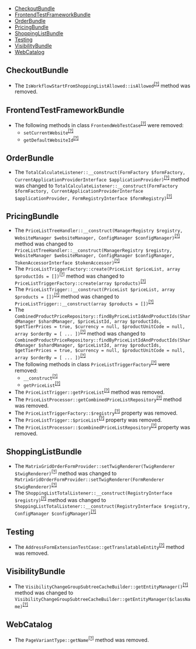 - [CheckoutBundle](#checkoutbundle)
- [FrontendTestFrameworkBundle](#frontendtestframeworkbundle)
- [OrderBundle](#orderbundle)
- [PricingBundle](#pricingbundle)
- [ShoppingListBundle](#shoppinglistbundle)
- [Testing](#testing)
- [VisibilityBundle](#visibilitybundle)
- [WebCatalog](#webcatalog)

CheckoutBundle
--------------
* The `IsWorkflowStartFromShoppingListAllowed::isAllowed`<sup>[[?]](https://github.com/oroinc/orocommerce/tree/3.0.0-beta/src/Oro/Bundle/CheckoutBundle/Condition/IsWorkflowStartFromShoppingListAllowed.php#L34 "Oro\Bundle\CheckoutBundle\Condition\IsWorkflowStartFromShoppingListAllowed::isAllowed")</sup> method was removed.

FrontendTestFrameworkBundle
---------------------------
* The following methods in class `FrontendWebTestCase`<sup>[[?]](https://github.com/oroinc/orocommerce/tree/3.0.0-beta/src/Oro/Bundle/FrontendTestFrameworkBundle/Test/FrontendWebTestCase.php#L39 "Oro\Bundle\FrontendTestFrameworkBundle\Test\FrontendWebTestCase")</sup> were removed:
   - `setCurrentWebsite`<sup>[[?]](https://github.com/oroinc/orocommerce/tree/3.0.0-beta/src/Oro/Bundle/FrontendTestFrameworkBundle/Test/FrontendWebTestCase.php#L39 "Oro\Bundle\FrontendTestFrameworkBundle\Test\FrontendWebTestCase::setCurrentWebsite")</sup>
   - `getDefaultWebsiteId`<sup>[[?]](https://github.com/oroinc/orocommerce/tree/3.0.0-beta/src/Oro/Bundle/FrontendTestFrameworkBundle/Test/FrontendWebTestCase.php#L62 "Oro\Bundle\FrontendTestFrameworkBundle\Test\FrontendWebTestCase::getDefaultWebsiteId")</sup>

OrderBundle
-----------
* The `TotalCalculateListener::__construct(FormFactory $formFactory, CurrentApplicationProviderInterface $applicationProvider)`<sup>[[?]](https://github.com/oroinc/orocommerce/tree/3.0.0-beta/src/Oro/Bundle/OrderBundle/EventListener/TotalCalculateListener.php#L31 "Oro\Bundle\OrderBundle\EventListener\TotalCalculateListener")</sup> method was changed to `TotalCalculateListener::__construct(FormFactory $formFactory, CurrentApplicationProviderInterface $applicationProvider, FormRegistryInterface $formRegistry)`<sup>[[?]](https://github.com/oroinc/orocommerce/tree/3.0.0-rc/src/Oro/Bundle/OrderBundle/EventListener/TotalCalculateListener.php#L34 "Oro\Bundle\OrderBundle\EventListener\TotalCalculateListener")</sup>

PricingBundle
-------------
* The `PriceListTreeHandler::__construct(ManagerRegistry $registry, WebsiteManager $websiteManager, ConfigManager $configManager)`<sup>[[?]](https://github.com/oroinc/orocommerce/tree/3.0.0-beta/src/Oro/Bundle/PricingBundle/Model/PriceListTreeHandler.php#L47 "Oro\Bundle\PricingBundle\Model\PriceListTreeHandler")</sup> method was changed to `PriceListTreeHandler::__construct(ManagerRegistry $registry, WebsiteManager $websiteManager, ConfigManager $configManager, TokenAccessorInterface $tokenAccessor)`<sup>[[?]](https://github.com/oroinc/orocommerce/tree/3.0.0-rc/src/Oro/Bundle/PricingBundle/Model/PriceListTreeHandler.php#L62 "Oro\Bundle\PricingBundle\Model\PriceListTreeHandler")</sup>
* The `PriceListTriggerFactory::create(PriceList $priceList, array $productIds = [])`<sup>[[?]](https://github.com/oroinc/orocommerce/tree/3.0.0-beta/src/Oro/Bundle/PricingBundle/Model/PriceListTriggerFactory.php#L34 "Oro\Bundle\PricingBundle\Model\PriceListTriggerFactory")</sup> method was changed to `PriceListTriggerFactory::create(array $products)`<sup>[[?]](https://github.com/oroinc/orocommerce/tree/3.0.0-rc/src/Oro/Bundle/PricingBundle/Model/PriceListTriggerFactory.php#L18 "Oro\Bundle\PricingBundle\Model\PriceListTriggerFactory")</sup>
* The `PriceListTrigger::__construct(PriceList $priceList, array $products = [])`<sup>[[?]](https://github.com/oroinc/orocommerce/tree/3.0.0-beta/src/Oro/Bundle/PricingBundle/Model/DTO/PriceListTrigger.php#L24 "Oro\Bundle\PricingBundle\Model\DTO\PriceListTrigger")</sup> method was changed to `PriceListTrigger::__construct(array $products = [])`<sup>[[?]](https://github.com/oroinc/orocommerce/tree/3.0.0-rc/src/Oro/Bundle/PricingBundle/Model/DTO/PriceListTrigger.php#L17 "Oro\Bundle\PricingBundle\Model\DTO\PriceListTrigger")</sup>
* The `CombinedProductPriceRepository::findByPriceListIdAndProductIds(ShardManager $shardManager, $priceListId, array $productIds, $getTierPrices = true, $currency = null, $productUnitCode = null, array $orderBy = [ ... ])`<sup>[[?]](https://github.com/oroinc/orocommerce/tree/3.0.0-beta/src/Oro/Bundle/PricingBundle/Entity/Repository/CombinedProductPriceRepository.php#L158 "Oro\Bundle\PricingBundle\Entity\Repository\CombinedProductPriceRepository")</sup> method was changed to `CombinedProductPriceRepository::findByPriceListIdAndProductIds(ShardManager $shardManager, $priceListId, array $productIds, $getTierPrices = true, $currency = null, $productUnitCode = null, array $orderBy = [ ... ])`<sup>[[?]](https://github.com/oroinc/orocommerce/tree/3.0.0-rc/src/Oro/Bundle/PricingBundle/Entity/Repository/CombinedProductPriceRepository.php#L163 "Oro\Bundle\PricingBundle\Entity\Repository\CombinedProductPriceRepository")</sup>
* The following methods in class `PriceListTriggerFactory`<sup>[[?]](https://github.com/oroinc/orocommerce/tree/3.0.0-beta/src/Oro/Bundle/PricingBundle/Model/PriceListTriggerFactory.php#L24 "Oro\Bundle\PricingBundle\Model\PriceListTriggerFactory")</sup> were removed:
   - `__construct`<sup>[[?]](https://github.com/oroinc/orocommerce/tree/3.0.0-beta/src/Oro/Bundle/PricingBundle/Model/PriceListTriggerFactory.php#L24 "Oro\Bundle\PricingBundle\Model\PriceListTriggerFactory::__construct")</sup>
   - `getPriceList`<sup>[[?]](https://github.com/oroinc/orocommerce/tree/3.0.0-beta/src/Oro/Bundle/PricingBundle/Model/PriceListTriggerFactory.php#L86 "Oro\Bundle\PricingBundle\Model\PriceListTriggerFactory::getPriceList")</sup>
* The `PriceListTrigger::getPriceList`<sup>[[?]](https://github.com/oroinc/orocommerce/tree/3.0.0-beta/src/Oro/Bundle/PricingBundle/Model/DTO/PriceListTrigger.php#L33 "Oro\Bundle\PricingBundle\Model\DTO\PriceListTrigger::getPriceList")</sup> method was removed.
* The `PriceListProcessor::getCombinedPriceListRepository`<sup>[[?]](https://github.com/oroinc/orocommerce/tree/3.0.0-beta/src/Oro/Bundle/PricingBundle/Async/PriceListProcessor.php#L135 "Oro\Bundle\PricingBundle\Async\PriceListProcessor::getCombinedPriceListRepository")</sup> method was removed.
* The `PriceListTriggerFactory::$registry`<sup>[[?]](https://github.com/oroinc/orocommerce/tree/3.0.0-beta/src/Oro/Bundle/PricingBundle/Model/PriceListTriggerFactory.php#L19 "Oro\Bundle\PricingBundle\Model\PriceListTriggerFactory::$registry")</sup> property was removed.
* The `PriceListTrigger::$priceList`<sup>[[?]](https://github.com/oroinc/orocommerce/tree/3.0.0-beta/src/Oro/Bundle/PricingBundle/Model/DTO/PriceListTrigger.php#L13 "Oro\Bundle\PricingBundle\Model\DTO\PriceListTrigger::$priceList")</sup> property was removed.
* The `PriceListProcessor::$combinedPriceListRepository`<sup>[[?]](https://github.com/oroinc/orocommerce/tree/3.0.0-beta/src/Oro/Bundle/PricingBundle/Async/PriceListProcessor.php#L55 "Oro\Bundle\PricingBundle\Async\PriceListProcessor::$combinedPriceListRepository")</sup> property was removed.

ShoppingListBundle
------------------
* The `MatrixGridOrderFormProvider::setTwigRenderer(TwigRenderer $twigRenderer)`<sup>[[?]](https://github.com/oroinc/orocommerce/tree/3.0.0-beta/src/Oro/Bundle/ShoppingListBundle/Layout/DataProvider/MatrixGridOrderFormProvider.php#L39 "Oro\Bundle\ShoppingListBundle\Layout\DataProvider\MatrixGridOrderFormProvider")</sup> method was changed to `MatrixGridOrderFormProvider::setTwigRenderer(FormRenderer $twigRenderer)`<sup>[[?]](https://github.com/oroinc/orocommerce/tree/3.0.0-rc/src/Oro/Bundle/ShoppingListBundle/Layout/DataProvider/MatrixGridOrderFormProvider.php#L39 "Oro\Bundle\ShoppingListBundle\Layout\DataProvider\MatrixGridOrderFormProvider")</sup>
* The `ShoppingListTotalListener::__construct(RegistryInterface $registry)`<sup>[[?]](https://github.com/oroinc/orocommerce/tree/3.0.0-beta/src/Oro/Bundle/ShoppingListBundle/EventListener/ShoppingListTotalListener.php#L29 "Oro\Bundle\ShoppingListBundle\EventListener\ShoppingListTotalListener")</sup> method was changed to `ShoppingListTotalListener::__construct(RegistryInterface $registry, ConfigManager $configManager)`<sup>[[?]](https://github.com/oroinc/orocommerce/tree/3.0.0-rc/src/Oro/Bundle/ShoppingListBundle/EventListener/ShoppingListTotalListener.php#L45 "Oro\Bundle\ShoppingListBundle\EventListener\ShoppingListTotalListener")</sup>

Testing
-------
* The `AddressFormExtensionTestCase::getTranslatableEntity`<sup>[[?]](https://github.com/oroinc/orocommerce/tree/3.0.0-beta/src/Oro/Component/Testing/Unit/AddressFormExtensionTestCase.php#L66 "Oro\Component\Testing\Unit\AddressFormExtensionTestCase::getTranslatableEntity")</sup> method was removed.

VisibilityBundle
----------------
* The `VisibilityChangeGroupSubtreeCacheBuilder::getEntityManager()`<sup>[[?]](https://github.com/oroinc/orocommerce/tree/3.0.0-beta/src/Oro/Bundle/VisibilityBundle/Visibility/Cache/Product/Category/Subtree/VisibilityChangeGroupSubtreeCacheBuilder.php#L231 "Oro\Bundle\VisibilityBundle\Visibility\Cache\Product\Category\Subtree\VisibilityChangeGroupSubtreeCacheBuilder")</sup> method was changed to `VisibilityChangeGroupSubtreeCacheBuilder::getEntityManager($className)`<sup>[[?]](https://github.com/oroinc/orocommerce/tree/3.0.0-rc/src/Oro/Bundle/VisibilityBundle/Visibility/Cache/Product/Category/Subtree/VisibilityChangeGroupSubtreeCacheBuilder.php#L229 "Oro\Bundle\VisibilityBundle\Visibility\Cache\Product\Category\Subtree\VisibilityChangeGroupSubtreeCacheBuilder")</sup>

WebCatalog
----------
* The `PageVariantType::getName`<sup>[[?]](https://github.com/oroinc/orocommerce/tree/3.0.0-beta/src/Oro/Component/WebCatalog/Form/PageVariantType.php#L14 "Oro\Component\WebCatalog\Form\PageVariantType::getName")</sup> method was removed.

